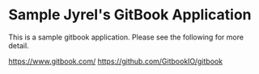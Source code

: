 # Sample Jyrel's GitBook Application

This is a sample gitbook application. Please see the following for more detail. 

https://www.gitbook.com/
https://github.com/GitbookIO/gitbook
